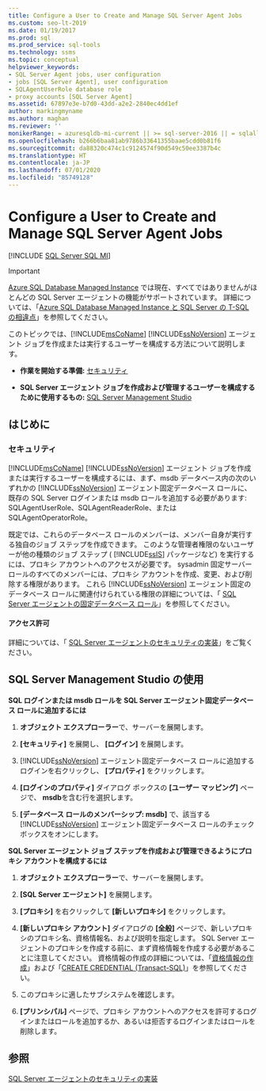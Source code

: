 ```yaml
---
title: Configure a User to Create and Manage SQL Server Agent Jobs
ms.custom: seo-lt-2019
ms.date: 01/19/2017
ms.prod: sql
ms.prod_service: sql-tools
ms.technology: ssms
ms.topic: conceptual
helpviewer_keywords:
- SQL Server Agent jobs, user configuration
- jobs [SQL Server Agent], user configuration
- SQLAgentUserRole database role
- proxy accounts [SQL Server Agent]
ms.assetid: 67897e3e-b7d0-43dd-a2e2-2840ec4dd1ef
author: markingmyname
ms.author: maghan
ms.reviewer: ''
monikerRange: = azuresqldb-mi-current || >= sql-server-2016 || = sqlallproducts-allversions
ms.openlocfilehash: b266b6baa81ab9786b33641355baae5cdd0b81f6
ms.sourcegitcommit: da88320c474c1c9124574f90d549c50ee3387b4c
ms.translationtype: HT
ms.contentlocale: ja-JP
ms.lasthandoff: 07/01/2020
ms.locfileid: "85749128"
---
```

# <a name="configure-a-user-to-create-and-manage-sql-server-agent-jobs"></a>Configure a User to Create and Manage SQL Server Agent Jobs
[!INCLUDE [SQL Server SQL MI](../../includes/applies-to-version/sql-asdbmi.md)]

> [!IMPORTANT]  
> [Azure SQL Database Managed Instance](https://docs.microsoft.com/azure/sql-database/sql-database-managed-instance) では現在、すべてではありませんがほとんどの SQL Server エージェントの機能がサポートされています。 詳細については、「[Azure SQL Database Managed Instance と SQL Server の T-SQL の相違点](https://docs.microsoft.com/azure/sql-database/sql-database-managed-instance-transact-sql-information#sql-server-agent)」を参照してください。

このトピックでは、[!INCLUDE[msCoName](../../includes/msconame_md.md)] [!INCLUDE[ssNoVersion](../../includes/ssnoversion-md.md)] エージェント ジョブを作成または実行するユーザーを構成する方法について説明します。  
  
-   **作業を開始する準備:** [セキュリティ](#Security)  
  
-   **SQL Server エージェント ジョブを作成および管理するユーザーを構成するために使用するもの:** [SQL Server Management Studio](#SSMS)  
  
## <a name="before-you-begin"></a><a name="BeforeYouBegin"></a>はじめに  
  
### <a name="security"></a><a name="Security"></a>セキュリティ  
[!INCLUDE[msCoName](../../includes/msconame_md.md)] [!INCLUDE[ssNoVersion](../../includes/ssnoversion-md.md)] エージェント ジョブを作成または実行するユーザーを構成するには、まず、msdb データベース内の次のいずれかの [!INCLUDE[ssNoVersion](../../includes/ssnoversion-md.md)] エージェント固定データベース ロールに、既存の SQL Server ログインまたは msdb ロールを追加する必要があります: SQLAgentUserRole、SQLAgentReaderRole、または SQLAgentOperatorRole。  
  
既定では、これらのデータベース ロールのメンバーは、メンバー自身が実行する独自のジョブ ステップを作成できます。 このような管理者権限のないユーザーが他の種類のジョブ ステップ ( [!INCLUDE[ssIS](../../includes/ssis_md.md)] パッケージなど) を実行するには、プロキシ アカウントへのアクセスが必要です。 sysadmin 固定サーバー ロールのすべてのメンバーには、プロキシ アカウントを作成、変更、および削除する権限があります。 これら [!INCLUDE[ssNoVersion](../../includes/ssnoversion-md.md)] エージェント固定のデータベース ロールに関連付けられている権限の詳細については、「 [SQL Server エージェントの固定データベース ロール](../../ssms/agent/sql-server-agent-fixed-database-roles.md)」を参照してください。  
  
#### <a name="permissions"></a><a name="Permissions"></a>アクセス許可  
詳細については、「 [SQL Server エージェントのセキュリティの実装](../../ssms/agent/implement-sql-server-agent-security.md)」をご覧ください。  
  
## <a name="using-sql-server-management-studio"></a><a name="SSMS"></a>SQL Server Management Studio の使用  
**SQL ログインまたは msdb ロールを SQL Server エージェント固定データベース ロールに追加するには**  
  
1.  **オブジェクト エクスプローラー**で、サーバーを展開します。  
  
2.  **[セキュリティ]** を展開し、 **[ログイン]** を展開します。  
  
3.  [!INCLUDE[ssNoVersion](../../includes/ssnoversion-md.md)] エージェント固定データベース ロールに追加するログインを右クリックし、 **[プロパティ]** をクリックします。  
  
4.  **[ログインのプロパティ]** ダイアログ ボックスの **[ユーザー マッピング]** ページで、 **msdb**を含む行を選択します。  
  
5.  **[データベース ロールのメンバーシップ: msdb]** で、該当する [!INCLUDE[ssNoVersion](../../includes/ssnoversion-md.md)] エージェント固定データベース ロールのチェック ボックスをオンにします。  
  
**SQL Server エージェント ジョブ ステップを作成および管理できるようにプロキシ アカウントを構成するには**  
  
1.  **オブジェクト エクスプローラー**で、サーバーを展開します。  
  
2.  **[SQL Server エージェント]** を展開します。  
  
3.  **[プロキシ]** を右クリックして **[新しいプロキシ]** をクリックします。  
  
4.  **[新しいプロキシ アカウント]** ダイアログの **[全般]** ページで、新しいプロキシのプロキシ名、資格情報名、および説明を指定します。 SQL Server エージェントのプロキシを作成する前に、まず資格情報を作成する必要があることに注意してください。 資格情報の作成の詳細については、「[資格情報の作成](https://msdn.microsoft.com/c1e77e91-2a69-40d9-b8b3-97cffc710586)」および「[CREATE CREDENTIAL (Transact-SQL)](https://msdn.microsoft.com/d5e9ae69-41d9-4e46-b13d-404b88a32d9d)」を参照してください。  
  
5.  このプロキシに適したサブシステムを確認します。  
  
6.  **[プリンシパル]** ページで、プロキシ アカウントへのアクセスを許可するログインまたはロールを追加するか、あるいは拒否するログインまたはロールを削除します。  
  
## <a name="see-also"></a>参照  
[SQL Server エージェントのセキュリティの実装](../../ssms/agent/implement-sql-server-agent-security.md)  
  

